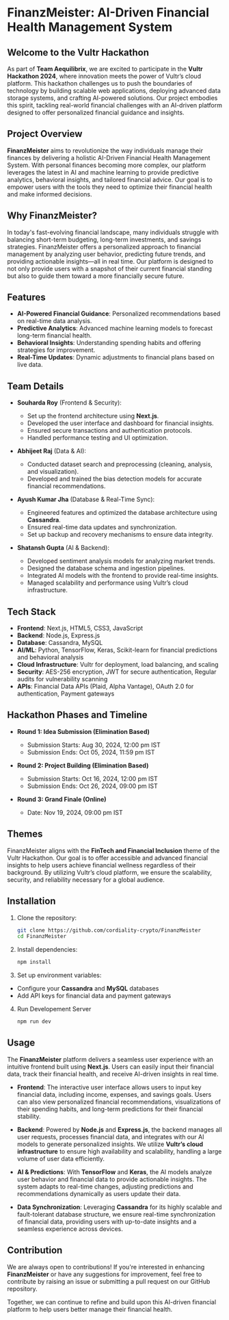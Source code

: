 # FinanzMeister: AI-Driven Financial Health Management System

## Welcome to the Vultr Hackathon

As part of **Team Aequilibrix**, we are excited to participate in the **Vultr Hackathon 2024**, where innovation meets the power of Vultr’s cloud platform. This hackathon challenges us to push the boundaries of technology by building scalable web applications, deploying advanced data storage systems, and crafting AI-powered solutions. Our project embodies this spirit, tackling real-world financial challenges with an AI-driven platform designed to offer personalized financial guidance and insights.

## Project Overview

**FinanzMeister** aims to revolutionize the way individuals manage their finances by delivering a holistic AI-Driven Financial Health Management System. With personal finances becoming more complex, our platform leverages the latest in AI and machine learning to provide predictive analytics, behavioral insights, and tailored financial advice. Our goal is to empower users with the tools they need to optimize their financial health and make informed decisions.

## Why FinanzMeister?

In today's fast-evolving financial landscape, many individuals struggle with balancing short-term budgeting, long-term investments, and savings strategies. FinanzMeister offers a personalized approach to financial management by analyzing user behavior, predicting future trends, and providing actionable insights—all in real time. Our platform is designed to not only provide users with a snapshot of their current financial standing but also to guide them toward a more financially secure future.

## Features

- **AI-Powered Financial Guidance**: Personalized recommendations based on real-time data analysis.
- **Predictive Analytics**: Advanced machine learning models to forecast long-term financial health.
- **Behavioral Insights**: Understanding spending habits and offering strategies for improvement.
- **Real-Time Updates**: Dynamic adjustments to financial plans based on live data.

## Team Details

- **Souharda Roy** (Frontend & Security):  
  - Set up the frontend architecture using **Next.js**.
  - Developed the user interface and dashboard for financial insights.
  - Ensured secure transactions and authentication protocols.
  - Handled performance testing and UI optimization.

- **Abhijeet Raj** (Data & AI):  
  - Conducted dataset search and preprocessing (cleaning, analysis, and visualization).
  - Developed and trained the bias detection models for accurate financial recommendations.

- **Ayush Kumar Jha** (Database & Real-Time Sync):  
  - Engineered features and optimized the database architecture using **Cassandra**.
  - Ensured real-time data updates and synchronization.
  - Set up backup and recovery mechanisms to ensure data integrity.

- **Shatansh Gupta** (AI & Backend):  
  - Developed sentiment analysis models for analyzing market trends.
  - Designed the database schema and ingestion pipelines.
  - Integrated AI models with the frontend to provide real-time insights.
  - Managed scalability and performance using Vultr’s cloud infrastructure.

## Tech Stack

- **Frontend**: Next.js, HTML5, CSS3, JavaScript
- **Backend**: Node.js, Express.js
- **Database**: Cassandra, MySQL
- **AI/ML**: Python, TensorFlow, Keras, Scikit-learn for financial predictions and behavioral analysis
- **Cloud Infrastructure**: Vultr for deployment, load balancing, and scaling
- **Security**: AES-256 encryption, JWT for secure authentication, Regular audits for vulnerability scanning
- **APIs**: Financial Data APIs (Plaid, Alpha Vantage), OAuth 2.0 for authentication, Payment gateways

## Hackathon Phases and Timeline

- **Round 1: Idea Submission (Elimination Based)**  
  - Submission Starts: Aug 30, 2024, 12:00 pm IST  
  - Submission Ends: Oct 05, 2024, 11:59 pm IST

- **Round 2: Project Building (Elimination Based)**  
  - Submission Starts: Oct 16, 2024, 12:00 pm IST  
  - Submission Ends: Oct 26, 2024, 09:00 pm IST

- **Round 3: Grand Finale (Online)**  
  - Date: Nov 19, 2024, 09:00 pm IST

## Themes

FinanzMeister aligns with the **FinTech and Financial Inclusion** theme of the Vultr Hackathon. Our goal is to offer accessible and advanced financial insights to help users achieve financial wellness regardless of their background. By utilizing Vultr’s cloud platform, we ensure the scalability, security, and reliability necessary for a global audience.

## Installation

1. Clone the repository:
   ```bash
   git clone https://github.com/cordiality-crypto/FinanzMeister
   cd FinanzMeister
2. Install dependencies:
   ```bash
   npm install
3. Set up environment variables:
  - Configure your **Cassandra** and **MySQL** databases
  - Add API keys for financial data and payment gateways
4. Run Developement Server
   ```bash
   npm run dev
## Usage

The **FinanzMeister** platform delivers a seamless user experience with an intuitive frontend built using **Next.js**. Users can easily input their financial data, track their financial health, and receive AI-driven insights in real time. 

- **Frontend**: The interactive user interface allows users to input key financial data, including income, expenses, and savings goals. Users can also view personalized financial recommendations, visualizations of their spending habits, and long-term predictions for their financial stability.
  
- **Backend**: Powered by **Node.js** and **Express.js**, the backend manages all user requests, processes financial data, and integrates with our AI models to generate personalized insights. We utilize **Vultr’s cloud infrastructure** to ensure high availability and scalability, handling a large volume of user data efficiently.

- **AI & Predictions**: With **TensorFlow** and **Keras**, the AI models analyze user behavior and financial data to provide actionable insights. The system adapts to real-time changes, adjusting predictions and recommendations dynamically as users update their data.

- **Data Synchronization**: Leveraging **Cassandra** for its highly scalable and fault-tolerant database structure, we ensure real-time synchronization of financial data, providing users with up-to-date insights and a seamless experience across devices.

## Contribution

We are always open to contributions! If you're interested in enhancing **FinanzMeister** or have any suggestions for improvement, feel free to contribute by raising an issue or submitting a pull request on our GitHub repository.

Together, we can continue to refine and build upon this AI-driven financial platform to help users better manage their financial health.

